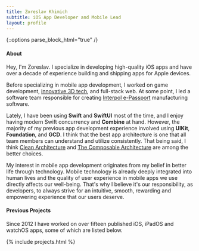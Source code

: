 ```yaml
---
title: Zoreslav Khimich
subtitle: iOS App Developer and Mobile Lead
layout: profile
---
```


{::options parse_block_html="true" /}

<section>

#### About

Hey, I'm Zoreslav. I specialize in developing high-quality iOS apps and have over a decade of experience building and shipping apps for Apple devices.

Before specializing in mobile app development, I worked on game development, [innovative 3D tech](https://www.crunchbase.com/organization/mydeco), and full-stack web. At some point, I led a software team responsible for creating [Interpol e-Passport](https://en.wikipedia.org/wiki/Interpol_Travel_Document) manufacturing software.

Lately, I have been using **Swift** and **SwiftUI** most of the time, and I enjoy having modern Swift concurrency and **Combine** at hand. However, the majority of my previous app development experience involved using **UIKit**, **Foundation**, and **GCD**. I think that the best app architecture is one that all team members can understand and utilize consistently. That being said, I think [Clean Architecture](https://nalexn.github.io/clean-architecture-swiftui/) and [The Composable Architecture](https://github.com/pointfreeco/swift-composable-architecture) are among the better choices. 

My interest in mobile app development originates from my belief in better life through technology. Mobile technology is already deeply integrated into human lives and the quality of user experience in mobile apps we use directly affects our well-being. That's why I believe it's our responsibility, as developers, to always strive for an intuitive, smooth, rewarding and empowering experience that our users deserve.

</section><section>

#### Previous Projects

Since 2012 I have worked on over fifteen published iOS, iPadOS and watchOS apps, some of which are listed below.

{% include projects.html %}

</section>